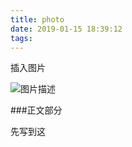 ```yaml
---
title: photo
date: 2019-01-15 18:39:12
tags:
---
```



插入图片 


![图片描述](/photo/1.jpg)


<!--more-->

###正文部分

先写到这
